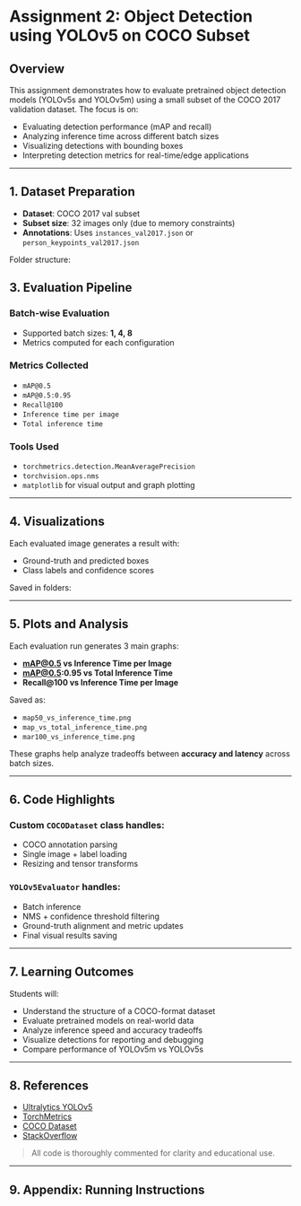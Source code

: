 # Assignment 2: Object Detection using YOLOv5 on COCO Subset

##  Overview
This assignment demonstrates how to evaluate pretrained object detection models (YOLOv5s and YOLOv5m) using a small subset of the COCO 2017 validation dataset. The focus is on:

- Evaluating detection performance (mAP and recall)
- Analyzing inference time across different batch sizes
- Visualizing detections with bounding boxes
- Interpreting detection metrics for real-time/edge applications

---

## 1. Dataset Preparation

- **Dataset**: COCO 2017 val subset
- **Subset size**: 32 images only (due to memory constraints)
- **Annotations**: Uses `instances_val2017.json` or `person_keypoints_val2017.json`

Folder structure:

## 3. Evaluation Pipeline

###  Batch-wise Evaluation
- Supported batch sizes: **1, 4, 8**
- Metrics computed for each configuration

###  Metrics Collected
- `mAP@0.5`
- `mAP@0.5:0.95`
- `Recall@100`
- `Inference time per image`
- `Total inference time`

###  Tools Used
- `torchmetrics.detection.MeanAveragePrecision`
- `torchvision.ops.nms`
- `matplotlib` for visual output and graph plotting

---

## 4. Visualizations

Each evaluated image generates a result with:
- Ground-truth and predicted boxes
- Class labels and confidence scores

Saved in folders:

---

## 5. Plots and Analysis

Each evaluation run generates 3 main graphs:
- **mAP@0.5 vs Inference Time per Image**
- **mAP@0.5:0.95 vs Total Inference Time**
- **Recall@100 vs Inference Time per Image**

Saved as:
- `map50_vs_inference_time.png`
- `map_vs_total_inference_time.png`
- `mar100_vs_inference_time.png`

These graphs help analyze tradeoffs between **accuracy and latency** across batch sizes.

---

## 6. Code Highlights

### Custom `COCODataset` class handles:
- COCO annotation parsing
- Single image + label loading
- Resizing and tensor transforms

### `YOLOv5Evaluator` handles:
- Batch inference
- NMS + confidence threshold filtering
- Ground-truth alignment and metric updates
- Final visual results saving

---

## 7. Learning Outcomes

Students will:
- Understand the structure of a COCO-format dataset
- Evaluate pretrained models on real-world data
- Analyze inference speed and accuracy tradeoffs
- Visualize detections for reporting and debugging
- Compare performance of YOLOv5m vs YOLOv5s

---

## 8. References

- [Ultralytics YOLOv5](https://github.com/ultralytics/yolov5)
- [TorchMetrics](https://torchmetrics.readthedocs.io/en/stable/detection/mean_average_precision.html)
- [COCO Dataset](https://cocodataset.org/#home)
- [StackOverflow](https://stackoverflow.com/)

> All code is thoroughly commented for clarity and educational use.

---

## 9. Appendix: Running Instructions
